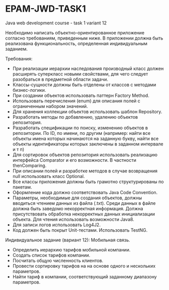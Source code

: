 # EPAM-JWD-TASK1
Java web development course - task 1 variant 12

Необходимо написать объектно-ориентированное приложение согласно требованиям, приведенным ниже. В приложении должна быть реализована функциональность, определенная индивидуальным заданием.

Требования:
-	При реализации иерархии наследования производный класс должен расширять суперкласс новыми свойствами, для чего следует разобраться в предметной области задачи. 
-	Классы-сущности должны быть отделены от классов с методами бизнес-логики.
-	При создании объектов использовать паттерн Factory Method.
-	Использовать перечисления (enum) для описания полей с ограниченным набором значений.
-	Для хранения коллекции объектов использовать шаблон Repository.
-	Разработать методы по добавлению, удалению объектов репозитория.
-	Разработать спецификации по поиску, изменению объектов в репозитории. По ID, по имени, по другим (например: найти все объекты имена которых начинаются на заданную букву, найти все объекты идентификаторы которых заключены в заданном интервале и т п)
-	Для сортировок объектов репозитория использовать реализацию интерфейса Comparator и его возможности. В частности thenComparing. 
-	При описании полей и разработке методов в случае возвращения null использовать класс Optional.
-	Все классы приложения должны быть грамотно структурированы по пакетам.
-	Оформление кода должно соответствовать Java Code Convention.
-	Параметры, необходимые для создания объектов, должны вводиться чтением данных из файла (.txt). Среди данных в файле должна быть заведомо некорректная информация. Должна присутствовать обработка некорректных данных инициализации объекта. Для чтения использовать возможности Java8.
-	Для записи логов использовать Log4J2.
-	Код должен быть покрыт Unit-тестами. Использовать TestNG.

Индивидуальное задание (вариант 12):
Мобильная связь.
- Определить иерархию тарифов мобильной компании.
- Создать список тарифов компании.
- Посчитать общую численность клиентов.
- Провести сортировку тарифов на на основе одного и нескольких параметров.
- Найти тариф в компании, соответствующий заданному диапазону параметров.
